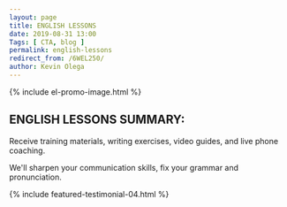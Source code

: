 ```yaml
--- 
layout: page 
title: ENGLISH LESSONS
date: 2019-08-31 13:00
Tags: [ CTA, blog ]
permalink: english-lessons
redirect_from: /6WEL250/ 
author: Kevin Olega 
--- 
```

{% include el-promo-image.html %}

<h2>ENGLISH LESSONS SUMMARY:</h2>
<p>Receive training materials, writing exercises, video guides, and live phone coaching.</p>
<p>We'll sharpen your communication skills, fix your grammar and pronunciation.</p>

{% include featured-testimonial-04.html %}